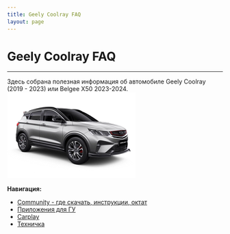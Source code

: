 ```yaml
---
title: Geely Coolray FAQ
layout: page
---
```


# Geely Coolray FAQ

------

Здесь собрана полезная информация об автомобиле Geely Coolray (2019 - 2023) или Belgee X50 2023-2024.
![1](assets/logo.png)

**Навигация:**

- [Community - где скачать, инструкции, октат](/pages/community.md)
- [Приложения для ГУ](/pages/apps.md)
- [Carplay](/pages/carlinkit.md)
- [Техничка](/pages/parts.md)